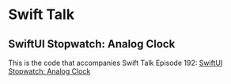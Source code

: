# Swift Talk
## SwiftUI Stopwatch: Analog Clock

This is the code that accompanies Swift Talk Episode 192: [SwiftUI Stopwatch: Analog Clock](https://talk.objc.io/episodes/S01E192-analog-clock)
